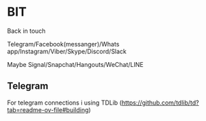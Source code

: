 # BIT
Back in touch 

Telegram/Facebook(messanger)/Whats app/Instagram/Viber/Skype/Discord/Slack

Maybe Signal/Snapchat/Hangouts/WeChat/LINE

## Telegram

For telegram connections i using TDLib (https://github.com/tdlib/td?tab=readme-ov-file#building)
